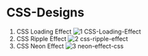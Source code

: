 # CSS-Designs
1. CSS Loading Effect
![1  CSS-Loading-Effect](https://github.com/ccschoolsedu/CSS-Designs/assets/135714603/62c7d164-49dd-409f-92b0-f8c95cb6bea3)
2. CSS Ripple Effect
![2  css-ripple-effect](https://github.com/ccschoolsedu/CSS-Designs/assets/135714603/f785b057-a503-45ea-9e6f-b35e099beb80)
3. CSS Neon Effect
![3  neon-effect-css](https://github.com/ccschoolsedu/CSS-Designs/assets/135714603/730ce6c4-6187-4fc7-b445-963f7c13df94)

